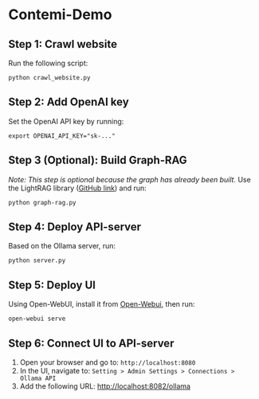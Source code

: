 # Contemi-Demo

## Step 1: Crawl website
Run the following script:
```
python crawl_website.py
```

## Step 2: Add OpenAI key
Set the OpenAI API key by running:
```
export OPENAI_API_KEY="sk-..."
```

## Step 3 (Optional): Build Graph-RAG
*Note: This step is optional because the graph has already been built.*
Use the LightRAG library ([GitHub link](https://github.com/HKUDS/LightRAG)) and run:
```
python graph-rag.py
```

## Step 4: Deploy API-server
Based on the Ollama server, run:
```
python server.py
```

## Step 5: Deploy UI
Using Open-WebUI, install it from [Open-Webui](https://github.com/open-webui/open-webui), then run:
```
open-webui serve
```

## Step 6: Connect UI to API-server
1. Open your browser and go to: `http://localhost:8080`
2. In the UI, navigate to: `Setting > Admin Settings > Connections > Ollama API`
3. Add the following URL: [http://localhost:8082/ollama](http://localhost:8082/ollama)
